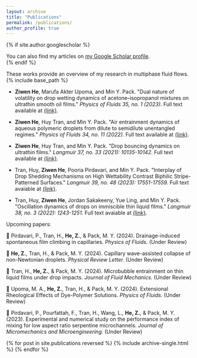 ```yaml
---
layout: archive
title: "Publications"
permalink: /publications/
author_profile: true
---
```


{% if site.author.googlescholar %}
  <div class="wordwrap">You can also find my articles on <a href="{{site.author.googlescholar}}">my Google Scholar profile</a>.</div>
{% endif %}

These works provide an overview of my research in multiphase fluid flows.
{% include base_path %}

* **Ziwen He**, Marufa Akter Upoma, and Min Y. Pack. "Dual nature of volatility on drop wetting dynamics of acetone–isopropanol mixtures on ultrathin smooth oil films." *Physics of Fluids 35, no. 1 (2023).* Full text available at <a href="https://doi.org/10.1063/5.0131299">{link}</a>.

* **Ziwen He**, Huy Tran, and Min Y. Pack. "Air entrainment dynamics of aqueous polymeric droplets from dilute to semidilute unentangled regimes." *Physics of Fluids 34, no. 11 (2022).* Full text available at <a href="https://doi.org/10.1063/5.0130251">{link}</a>.

* **Ziwen He**, Huy Tran, and Min Y. Pack. "Drop bouncing dynamics on ultrathin films." *Langmuir 37, no. 33 (2021): 10135-10142.* Full text available at <a href="https://doi.org/10.1021/acs.langmuir.1c01510">{link}</a>.

* Tran, Huy, **Ziwen He**, Pooria Pirdavari, and Min Y. Pack. "Interplay of Drop Shedding Mechanisms on High Wettability Contrast Biphilic Stripe-Patterned Surfaces." *Langmuir 39, no. 48 (2023): 17551-17559.* Full text avaiable at <a href="https://doi.org/10.1021/acs.langmuir.3c03042">{link}</a>.

* Tran, Huy, **Ziwen He**, Jordan Sakakeeny, Yue Ling, and Min Y. Pack. "Oscillation dynamics of drops on immiscible thin liquid films." *Langmuir 38, no. 3 (2022): 1243-1251.* Full text avaiable at <a href="https://doi.org/10.1021/acs.langmuir.1c03029">{link}</a>.

  
Upcoming papers:

:pray: Pirdavari, P., Tran, H., **He, Z.**, & Pack, M. Y. (2024). Drainage-induced spontaneous film climbing in capillaries. *Physics of Fluids.* (Under Review)

:pray: **He, Z.**, Tran, H., & Pack, M. Y. (2024). Capillary wave-assisted collapse of non-Newtonian droplets. *Physical Review Letter.* (Under Review)

:pray: Tran, H., **He, Z.**, & Pack, M. Y. (2024). Microbubble entrainment on thin liquid films under drop impacts. *Journal of Fluid Mechanics.* (Under Review)

:pray: Upoma, M. A., **He, Z.**, Tran, H., & Pack, M. Y. (2024). Extensional Rheological Effects of Dye-Polymer Solutions. *Physics of Fluids.* (Under Review)

:pray: Pirdavari, P., Pourfattah, F., Tran, H., Wang, L., **He, Z.**, & Pack, M. Y. (2023). Experimental and numerical study on the performance index of mixing for low aspect ratio serpentine microchannels. *Journal of Micromechanics and Microengineering.* (Under Review)

{% for post in site.publications reversed %}
  {% include archive-single.html %}
{% endfor %}
